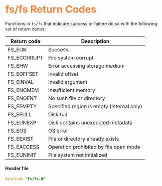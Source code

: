 ## <font color="F2853F" style="font-size:24pt">fs/fs Return Codes</font>

Functions in `fs/fs` that indicate success or failure do so with the following set of return codes:

| Return code    | Description                                  |
|----------------|----------------------------------------------|
| FS\_EOK        | Success                                      |
| FS\_ECORRUPT   | File system corrupt                          |
| FS\_EHW        | Error accessing storage medium               |
| FS\_EOFFSET    | Invalid offset                               |
| FS\_EINVAL     | Invalid argument                             |
| FS\_ENOMEM     | Insufficient memory                          |
| FS\_ENOENT     | No such file or directory                    |
| FS\_EEMPTY     | Specified region is empty (internal only)    |
| FS\_EFULL      | Disk full                                    |
| FS\_EUNEXP     | Disk contains unexpected metadata            |
| FS\_EOS        | OS error                                     |
| FS\_EEXIST     | File or directory already exists             |
| FS\_EACCESS    | Operation prohibited by file open mode       |
| FS\_EUNINIT    | File system not initialized                  |

#### Header file

```c
#include "fs/fs.h"
```
